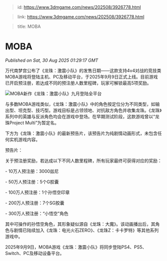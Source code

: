 > id: https://www.3dmgame.com/news/202508/3926778.html

> link: https://www.3dmgame.com/news/202508/3926778.html

> title: MOBA

# MOBA
_Published on Sat, 30 Aug 2025 01:29:17 GMT_

万代南梦宫公布了《龙珠：激震小队》的发售日期——这款支持4v4对战的竞技类MOBA游戏将登陆主机、PC及移动平台，于2025年9月9日正式上线。目前游戏已开启预注册，若达成不同的预注册人数里程碑，玩家可解锁最高5项奖励。

![MOBA新作《龙珠：激震小队》九月登陆全平台](https://img.3dmgame.com/uploads/images/news/20250830/1756517307_990037_jpg_r.jpg)

与多数MOBA游戏类似，《龙珠：激震小队》中的角色按定位分为不同类型，如输出型、坦克型、技巧型。游戏目标是占领领地、对抗敌方角色并收集龙珠。《龙珠》系列中的英雄与反派角色均会在游戏中登场。在早期测试阶段，这款游戏曾以“龙珠Project Multi”为暂定名。

下方为《龙珠：激震小队》的最新预告片，该预告片为纯剧情动画形式，未包含任何实机游戏内容。

预告片：

关于预注册奖励，若达成以下不同人数里程碑，所有玩家最终可获得对应的奖励：

\- 10万人预注册：3000兹尼

\- 50万人预注册：5个G胶囊

\- 100万人预注册：1个孙悟空印章

\- 200万人预注册：7个SG胶囊

\- 300万人预注册：“小悟空”角色

其中可操作的孙悟空角色，其形象疑似源自《龙珠：大魔》。该动画播出后，其角色与剧情已陆续加入《龙珠：电光火石ZERO》、《龙珠Z：卡卡罗特》等其他系列游戏中。

2025年9月9日，MOBA游戏《龙珠：激震小队》将同步登陆PS4、PS5、Switch、PC及移动设备平台。
